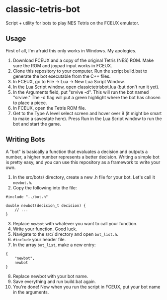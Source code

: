 # classic-tetris-bot
Script + utility for bots to play NES Tetris on the FCEUX emulator.

## Usage
First of all, I'm afraid this only works in Windows. My apologies.

1. Download FCEUX and a copy of the original Tetris (NES) ROM. Make sure the ROM and joypad input works in FCEUX.
2. Clone this repository to your computer. Run the script build.bat to generate the bot executable from the C++ files.
3. In FCEUX, go to File -> Lua -> New Lua Script Window.
4. In the Lua Script window, open classictetrisbot.lua (but don't run it yet).
5. In the Arguments field, put "srvive -d". This will run the bot named "srvive." The -d flag will put a green highlight where the bot has chosen to place a piece.
5. In FCEUX, open the Tetris ROM file.
6. Get to the Type A level select screen and hover over 9 (it might be smart to make a savestate here). Press Run in the Lua Script window to run the bot and start the game.

## Writing Bots
A "bot" is basically a function that evaluates a decision and outputs a number, a higher number represents a better decision. Writing a simple bot is pretty easy, and you can use this repository as a framework to write your own.

1. In the src/bots/ directory, create a new .h file for your bot. Let's call it `newbot.h`.
2. Copy the following into the file:
```
#include "../bot.h"

double newbot(decision_t decision) {
    // ...
}
```
3. Replace `newbot` with whatever you want to call your function.
4. Write your function. Good luck.
5. Navigate to the src/ directory and open `bot_list.h`.
6. `#include` your header file.
7. In the array `bot_list`, make a new entry:
```
{
    "newbot",
    newbot
}
```
8. Replace newbot with your bot name.
9. Save everything and run build.bat again.
10. You're done! Now when you run the script in FCEUX, put your bot name in the arguments.
